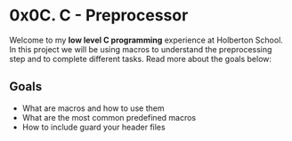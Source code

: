 # 0x0C. C - Preprocessor

Welcome to my  **low level C programming** experience at Holberton School. In this project we will be using macros to understand the preprocessing step and to complete different tasks. Read more about the goals below:


## Goals
-   What are macros and how to use them
-   What are the most common predefined macros
-   How to include guard your header files




